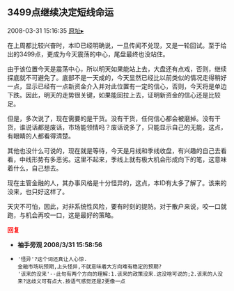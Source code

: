 ## 3499点继续决定短线命运
2008-03-31 15:16:35
[原址▸](http://www.fxgan.com/chan_time/2008_01_06/955.htm)


在上周都比较兴奋时，本ID已经明确说，一旦传闻不兑现，又是一轮回试。至于给出的3499点，更成为今天震荡的中心，尾盘最终也没站住。

由于该位置今天是震荡中心，所以明天如果能站上去，大盘还有点戏，否则，继续探底就不可避免了。底部不是一天成的，今天显然已经比以前类似的情况走得稍好一点，显示已经有一点新资金介入并对此位置有一定的信心，否则，今天将是单边下跌。因此，明天的走势很关键，如果能回拉上去，证明新资金的信心还是比较足。

但是，多次说了，现在需要的是干货。没有干货，任何信心都会被磨掉。没有干货，谁说话都是废话，市场能领情吗？废话说多了，只能显示自己的无能，这点，有眼睛的人都看得清楚。

其他也没什么可说的，现在就是等待，今天是月线和季线收盘，有兴趣的自己去看看，中线形势有多恶劣。这里不起来，季线上就有极大机会形成向下的笔，这意味着什么，自己想去。

现在主管金融的人，其办事风格是十分怪异的，这点，本ID有太多了解了。该来的没来，也只好这样了。

天灾不可怕，因此，对非系统性风险，要有时刻的提防。对于散户来说，咬一口就跑，与机会再咬一口，这是最好的策略。




**<font color='red'>回复</font>**


- **袖手旁观 2008/3/31 15:58:56**
- ```
  '怪异'?这个词还真让人心惊.
  金融市场玩预期,上头怪异,不就意味着大方向难有稳定的预期?
  '该来的没来'--此句有两个方向的理解:1.该来的政策没来.这没啥可说的;2.该来的人没来?这歧义可有点大.按语气感觉还是2更像一点
  ```
